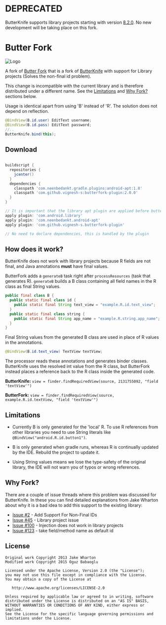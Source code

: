 # DEPRECATED

ButterKnife supports library projects starting with version [8.2.0](https://github.com/JakeWharton/butterknife/blob/master/CHANGELOG.md#version-820-2016-07-10). No new development will be taking place on this fork.


Butter Fork
===========

![Logo](website/static/logo.png)

A fork of [Butter Fork](https://github.com/oguzbabaoglu/butterfork) that is a fork of [ButterKnife](https://github.com/JakeWharton/butterknife) with support for Library projects (Solves the non-final id problem).

This change is incompatible with the current library and is therefore distributed under a different name. See the [Limitations](#limitations) and [Why Fork?](#why-fork) sections below.

Usage is identical apart from using 'B' instead of 'R'. The solution does not depend on reflection.

```java
@BindView(B.id.user) EditText username;
@BindView(B.id.pass) EditText password;
//..
ButterKnife.bind(this);
```

Download
----------

```groovy

buildscript {
  repositories {
    jcenter()
  }
  dependencies {
    classpath 'com.neenbedankt.gradle.plugins:android-apt:1.8'
    classpath 'com.github.vignesh-s:butterfork-plugin:2.0.0'
  }
}

// It is important that the library apt plugin are applied before butterfork-plugin
apply plugin: 'com.android.library'
apply plugin: 'com.neenbedankt.android-apt'
apply plugin: 'com.github.vignesh-s.butterfork-plugin'

// No need to declare dependencies, this is handled by the plugin

```

How does it work?
-----------------

ButterKnife does not work with library projects because R fields are not final, and Java annotations **must** have final values.

ButterFork adds a `generateB` task right after `processResources` (task that generates R). `generateB` builds a B class containing all field names in the R class as final String values.
```java
public final class B {
  public static final class id {
    public static final String text_view = "example.R.id.text_view";
  }
  public static final class string {
    public static final String app_name = "example.R.string.app_name";
  }
}
```

Final String values from the generated B class are used in place of R values in the annotations.
```java
@BindView(B.id.text_view) TextView textView;
```

The processor reads these annotations and generates binder classes. ButterKnife uses the resolved int value from the R class, but ButterFork instead places a reference back to the R class inside the generated code.

**ButterKnife:** `view = finder.findRequiredView(source, 2131755092, "field 'textView'")`

**ButterFork:** `view = finder.findRequiredView(source, example.R.id.textView, "field 'textView'")`

Limitations
-----------
- Currently B is only generated for the 'local' R. To use R references from other libraries you need to use String literals like `@BindView("android.R.id.button1")`.

- B is only generated when gradle runs, whereas R is continually updated by the IDE. Rebuild the project to update it.

- Using String values means we lose the type-safety of the original library, the IDE will not warn you of typos or wrong references.

Why Fork?
---------------

There are a couple of issue threads where this problem was discussed for ButterKnife. In these you can find detailed explanations from Jake Wharton about why it is a bad idea to add this support to the existing library:
- [Issue #2](https://github.com/JakeWharton/butterknife/issues/2) - Add Support For Non-Final IDs
- [Issue #45](https://github.com/JakeWharton/butterknife/issues/45) - Library project issue
- [Issue #100](https://github.com/JakeWharton/butterknife/issues/100) - Injection does not work in library projects
- [Issue #123](https://github.com/JakeWharton/butterknife/issues/123) - take field/method name as default id

License
-------

    Original work Copyright 2013 Jake Wharton
    Modified work Copyright 2015 Oguz Babaoglu

    Licensed under the Apache License, Version 2.0 (the "License");
    you may not use this file except in compliance with the License.
    You may obtain a copy of the License at

       http://www.apache.org/licenses/LICENSE-2.0

    Unless required by applicable law or agreed to in writing, software
    distributed under the License is distributed on an "AS IS" BASIS,
    WITHOUT WARRANTIES OR CONDITIONS OF ANY KIND, either express or implied.
    See the License for the specific language governing permissions and
    limitations under the License.
